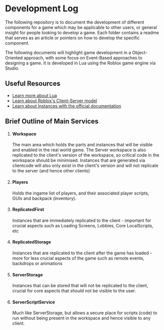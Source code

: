 <h1> Development Log </h1>

The following repository is to document the development of different components for a game which may be applicable to other users, or general insight for people looking to develop a game. Each folder contains a readme that serves as an article or pointers on how to develop the specific component.

The following documents will highlight game development in a Object-Oriented approach, with some focus on Event-Based approaches to designing a game. It is developed in Lua using the Roblox game engine via Studio.


<h2> Useful Resources </h2>
<ul>
  <li> <a href="https://www.lua.org/start.html"> Learn more about Lua </a> </li>
  <li> <a href="https://create.roblox.com/docs/projects/client-server"> Learn about Roblox's Client-Server model</a> </li>
  <li> <a href="https://create.roblox.com/docs/studio"> Learn about Instances with the official documentation</a> </li>
</ul>

<h2> Brief Outline of Main Services </h2>
<ol>
  <li> <h4> Workspace </h4>
    <p> The main area which holds the parts and instances that will be visible and enabled in the real world game. The Server workspace is also replicated
    to the client's version of the workspace, so critical code in the workspace should be minimised. Instances that are generated via clientcode will also
    only exist in the client's version and will not replicate to the server (and hence other clients)</p>
  </li>
  <li> <h4> Players </h4>
    <p> Holds the ingame list of players, and their associated player scripts, GUIs and backpack (inventory).</p>
  </li>
  <li> <h4> ReplicatedFirst </h4>
    <p> Instances that are immediately replicated to the client - important for crucial aspects such as Loading Screens, Lobbies, Core LocalScripts, etc</p>
  </li>
  <li> <h4> ReplicatedStorage </h4>
    <p> Instances that are replicated to the client after the game has loaded - more for less crucial aspects of the game such as remote events, backdrops or animations</p>
  </li>
    <li> <h4> ServerStorage </h4>
    <p> Instances that can be stored that will not be replicated to the client, crucial for core aspects that should not be visible to the user.</p>
  </li>
    <li> <h4> ServerScriptService </h4>
    <p> Much like ServerStorage, but allows a secure place for scripts (code) to run without being present in the workspace and hence visible to any client.</p>
  </li>
</ol>

